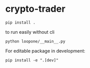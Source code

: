 # crypto-trader

```
pip install .
```


to run easily without cli
```
python loopone/__main__.py
```


For editable package in development:
```
pip install -e ".[dev]"
```